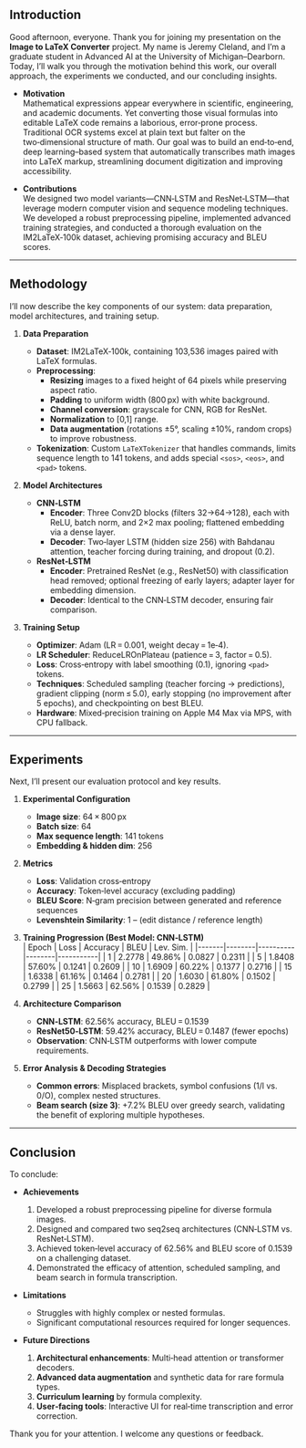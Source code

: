 

## Introduction

Good afternoon, everyone. Thank you for joining my presentation on the **Image to LaTeX Converter** project. My name is Jeremy Cleland, and I’m a graduate student in Advanced AI at the University of Michigan–Dearborn. Today, I’ll walk you through the motivation behind this work, our overall approach, the experiments we conducted, and our concluding insights.

- **Motivation**  
  Mathematical expressions appear everywhere in scientific, engineering, and academic documents. Yet converting those visual formulas into editable LaTeX code remains a laborious, error‑prone process. Traditional OCR systems excel at plain text but falter on the two‑dimensional structure of math. Our goal was to build an end‑to‑end, deep learning–based system that automatically transcribes math images into LaTeX markup, streamlining document digitization and improving accessibility.

- **Contributions**  
  We designed two model variants—CNN‑LSTM and ResNet‑LSTM—that leverage modern computer vision and sequence modeling techniques. We developed a robust preprocessing pipeline, implemented advanced training strategies, and conducted a thorough evaluation on the IM2LaTeX‑100k dataset, achieving promising accuracy and BLEU scores.

---

## Methodology

I’ll now describe the key components of our system: data preparation, model architectures, and training setup.

1. **Data Preparation**  
   - **Dataset**: IM2LaTeX‑100k, containing 103,536 images paired with LaTeX formulas.  
   - **Preprocessing**:  
     - **Resizing** images to a fixed height of 64 pixels while preserving aspect ratio.  
     - **Padding** to uniform width (800 px) with white background.  
     - **Channel conversion**: grayscale for CNN, RGB for ResNet.  
     - **Normalization** to [0,1] range.  
     - **Data augmentation** (rotations ±5°, scaling ±10%, random crops) to improve robustness.  
   - **Tokenization**: Custom `LaTeXTokenizer` that handles commands, limits sequence length to 141 tokens, and adds special `<sos>`, `<eos>`, and `<pad>` tokens.

2. **Model Architectures**  
   - **CNN‑LSTM**  
     - **Encoder**: Three Conv2D blocks (filters 32→64→128), each with ReLU, batch norm, and 2×2 max pooling; flattened embedding via a dense layer.  
     - **Decoder**: Two‑layer LSTM (hidden size 256) with Bahdanau attention, teacher forcing during training, and dropout (0.2).  
   - **ResNet‑LSTM**  
     - **Encoder**: Pretrained ResNet (e.g., ResNet50) with classification head removed; optional freezing of early layers; adapter layer for embedding dimension.  
     - **Decoder**: Identical to the CNN‑LSTM decoder, ensuring fair comparison.

3. **Training Setup**  
   - **Optimizer**: Adam (LR = 0.001, weight decay = 1e‑4).  
   - **LR Scheduler**: ReduceLROnPlateau (patience = 3, factor = 0.5).  
   - **Loss**: Cross‑entropy with label smoothing (0.1), ignoring `<pad>` tokens.  
   - **Techniques**: Scheduled sampling (teacher forcing → predictions), gradient clipping (norm ≤ 5.0), early stopping (no improvement after 5 epochs), and checkpointing on best BLEU.  
   - **Hardware**: Mixed‑precision training on Apple M4 Max via MPS, with CPU fallback.

---

## Experiments

Next, I’ll present our evaluation protocol and key results.

1. **Experimental Configuration**  
   - **Image size**: 64 × 800 px  
   - **Batch size**: 64  
   - **Max sequence length**: 141 tokens  
   - **Embedding & hidden dim**: 256  

2. **Metrics**  
   - **Loss**: Validation cross‑entropy  
   - **Accuracy**: Token‑level accuracy (excluding padding)  
   - **BLEU Score**: N‑gram precision between generated and reference sequences  
   - **Levenshtein Similarity**: 1 – (edit distance / reference length)

3. **Training Progression (Best Model: CNN‑LSTM)**  
   | Epoch | Loss   | Accuracy | BLEU   | Lev. Sim. |
   |-------|--------|----------|--------|-----------|
   | 1     | 2.2778 | 49.86%   | 0.0827 | 0.2311    |
   | 5     | 1.8408 | 57.60%   | 0.1241 | 0.2609    |
   | 10    | 1.6909 | 60.22%   | 0.1377 | 0.2716    |
   | 15    | 1.6338 | 61.16%   | 0.1464 | 0.2781    |
   | 20    | 1.6030 | 61.80%   | 0.1502 | 0.2799    |
   | 25    | 1.5663 | 62.56%   | 0.1539 | 0.2829    |

4. **Architecture Comparison**  
   - **CNN‑LSTM**: 62.56% accuracy, BLEU = 0.1539  
   - **ResNet50‑LSTM**: 59.42% accuracy, BLEU = 0.1487 (fewer epochs)  
   - **Observation**: CNN‑LSTM outperforms with lower compute requirements.

5. **Error Analysis & Decoding Strategies**  
   - **Common errors**: Misplaced brackets, symbol confusions (1/l vs. 0/O), complex nested structures.  
   - **Beam search (size 3)**: +7.2% BLEU over greedy search, validating the benefit of exploring multiple hypotheses.

---

## Conclusion

To conclude:

- **Achievements**  
  1. Developed a robust preprocessing pipeline for diverse formula images.  
  2. Designed and compared two seq2seq architectures (CNN‑LSTM vs. ResNet‑LSTM).  
  3. Achieved token‑level accuracy of 62.56% and BLEU score of 0.1539 on a challenging dataset.  
  4. Demonstrated the efficacy of attention, scheduled sampling, and beam search in formula transcription.

- **Limitations**  
  - Struggles with highly complex or nested formulas.  
  - Significant computational resources required for longer sequences.

- **Future Directions**  
  1. **Architectural enhancements**: Multi‑head attention or transformer decoders.  
  2. **Advanced data augmentation** and synthetic data for rare formula types.  
  3. **Curriculum learning** by formula complexity.  
  4. **User‑facing tools**: Interactive UI for real‑time transcription and error correction.

Thank you for your attention. I welcome any questions or feedback.